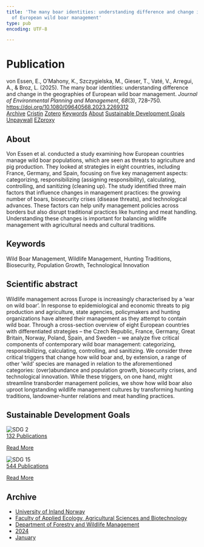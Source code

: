 ```yaml
---
title: 'The many boar identities: understanding difference and change in the geographies
  of European wild boar management'
type: pub
encoding: UTF-8

---
```

<h1>Publication</h1>
<article id="csl-bib-container-CVH5DB37" class="csl-bib-container">
  <div class="csl-bib-body"> <div class="csl-entry">von Essen, E., O’Mahony, K., Szczygielska, M., Gieser, T., Vaté, V., Arregui, A., &#38; Broz, L. (2025). The many boar identities: understanding difference and change in the geographies of European wild boar management. <i>Journal of Environmental Planning and Management</i>, <i>68</i>(3), 728–750. <a href="https://doi.org/10.1080/09640568.2023.2269312">https://doi.org/10.1080/09640568.2023.2269312</a></div> </div>
  <div class="csl-bib-buttons">
    <a href="#taxonomy-article-CVH5DB37" alt="archive" class="csl-bib-button">Archive</a>
    <a href="https://app.cristin.no/results/show.jsf?id=2222187" alt="Cristin" class="csl-bib-button">Cristin</a>
    <a href="http://zotero.org/groups/5881554/items/CVH5DB37" alt="Zotero" class="csl-bib-button">Zotero</a>
    <a href="#keywords-article-CVH5DB37" alt="keywords" class="csl-bib-button">Keywords</a>
    <a href="#about-article-CVH5DB37" alt="about_pub" class="csl-bib-button">About</a>
    <a href="#sdg-article-CVH5DB37" alt="sdg" class="csl-bib-button">Sustainable Development Goals</a>
    <a href="https://www.tandfonline.com/doi/pdf/10.1080/09640568.2023.2269312?needAccess=true" alt="Unpaywall" class="csl-bib-button">Unpaywall</a>
    <a href="https://www.tandfonline.com/doi/pdf/10.1080/09640568.2023.2269312?needAccess=true" alt="EZproxy" class="csl-bib-button">EZproxy</a>
  </div>
  <div id="csl-bib-meta-container-CVH5DB37"></div>
</article>
<div id="csl-bib-meta-CVH5DB37" class="csl-bib-meta">
  <article id="about-article-CVH5DB37" class="about_pub-article">
    <h1>About</h1>
    Von Essen et al. conducted a study examining how European countries manage wild boar populations, which are seen as threats to agriculture and pig production. They looked at strategies in eight countries, including France, Germany, and Spain, focusing on five key management aspects: categorizing, responsibilizing (assigning responsibility), calculating, controlling, and sanitizing (cleaning up). The study identified three main factors that influence changes in management practices: the growing number of boars, biosecurity crises (disease threats), and technological advances. These factors can help unify management policies across borders but also disrupt traditional practices like hunting and meat handling. Understanding these changes is important for balancing wildlife management with agricultural needs and cultural traditions.
  </article>
  <article id="keywords-article-CVH5DB37" class="keywords-article">
    <h1>Keywords</h1>
    Wild Boar Management, Wildlife Management, Hunting Traditions, Biosecurity, Population Growth, Technological Innovation
  </article>
  <article id="abstract-article-CVH5DB37" class="abstract-article">
    <h1>Scientific abstract</h1>
    Wildlife management across Europe is increasingly characterised by a ‘war on wild boar’. In response to epidemiological and economic threats to pig production and agriculture, state agencies, policymakers and hunting organizations have altered their management as they attempt to contain wild boar. Through a cross-section overview of eight European countries with differentiated strategies – the Czech Republic, France, Germany, Great Britain, Norway, Poland, Spain, and Sweden – we analyze five critical components of contemporary wild boar management: categorizing, responsibilizing, calculating, controlling, and sanitizing. We consider three critical triggers that change how wild boar and, by extension, a range of other ‘wild’ species are managed in relation to the aforementioned categories: (over)abundance and population growth, biosecurity crises, and technological innovation. While these triggers, on one hand, might streamline transborder management policies, we show how wild boar also uproot longstanding wildlife management cultures by transforming hunting traditions, landowner-hunter relations and meat handling practices.
  </article>
  <article id="sdg-article-CVH5DB37" class="sdg-article">
    <h1>Sustainable Development Goals</h1>
    <div class="sdg-container"><div id="sdg2" class="sdg">
        <img src="{{< params subfolder >}}images/sdg/sdg02_en.png" class="image" alt="SDG 2">
        <div class="sdg-overlay">
          <a href="{{< params subfolder >}}en/archive/?sdg=2#archive" class="sdg-publication-count"><span>132</span> Publications</a>
          <p><a href="https://sdgs.un.org/goals/goal2" class="sdg-read-more">Read More</a></p>
        </div>
      </div> <div id="sdg15" class="sdg">
        <img src="{{< params subfolder >}}images/sdg/sdg15_en.png" class="image" alt="SDG 15">
        <div class="sdg-overlay">
          <a href="{{< params subfolder >}}en/archive/?sdg=15#archive" class="sdg-publication-count"><span>544</span> Publications</a>
          <p><a href="https://sdgs.un.org/goals/goal15" class="sdg-read-more">Read More</a></p>
        </div>
      </div></div>
  </article>
  <article id="taxonomy-article-CVH5DB37" class="taxonomy-article">
    <h1>Archive</h1>
    <ul>
      <li><a href="{{< params subfolder >}}en/archive/?key=3DCRN523">University of Inland Norway</a></li>
      <li><a href="{{< params subfolder >}}en/archive/?key=T77LXH6D">Faculty of Applied Ecology, Agricultural Sciences and Biotechnology</a></li>
      <li><a href="{{< params subfolder >}}en/archive/?key=7TRARPE3">Department of Forestry and Wildlife Management</a></li>
      <li><a href="{{< params subfolder >}}en/archive/?key=A4XX8HDP">2024</a></li>
      <li><a href="{{< params subfolder >}}en/archive/?key=GPHHIU95">January</a></li>
    </ul>
  </article>
</div>
